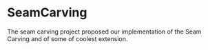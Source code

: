 # SeamCarving
The seam carving project proposed our implementation of the Seam Carving and of some of coolest extension.
